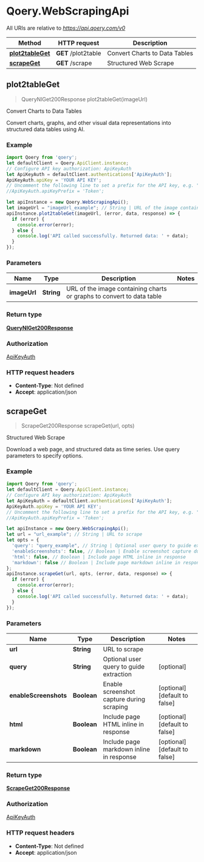 # Qoery.WebScrapingApi

All URIs are relative to *https://api.qoery.com/v0*

Method | HTTP request | Description
------------- | ------------- | -------------
[**plot2tableGet**](WebScrapingApi.md#plot2tableGet) | **GET** /plot2table | Convert Charts to Data Tables
[**scrapeGet**](WebScrapingApi.md#scrapeGet) | **GET** /scrape | Structured Web Scrape



## plot2tableGet

> QueryNlGet200Response plot2tableGet(imageUrl)

Convert Charts to Data Tables

Convert charts, graphs, and other visual data representations into structured data tables using AI.

### Example

```javascript
import Qoery from 'qoery';
let defaultClient = Qoery.ApiClient.instance;
// Configure API key authorization: ApiKeyAuth
let ApiKeyAuth = defaultClient.authentications['ApiKeyAuth'];
ApiKeyAuth.apiKey = 'YOUR API KEY';
// Uncomment the following line to set a prefix for the API key, e.g. "Token" (defaults to null)
//ApiKeyAuth.apiKeyPrefix = 'Token';

let apiInstance = new Qoery.WebScrapingApi();
let imageUrl = "imageUrl_example"; // String | URL of the image containing charts or graphs to convert to data table
apiInstance.plot2tableGet(imageUrl, (error, data, response) => {
  if (error) {
    console.error(error);
  } else {
    console.log('API called successfully. Returned data: ' + data);
  }
});
```

### Parameters


Name | Type | Description  | Notes
------------- | ------------- | ------------- | -------------
 **imageUrl** | **String**| URL of the image containing charts or graphs to convert to data table | 

### Return type

[**QueryNlGet200Response**](QueryNlGet200Response.md)

### Authorization

[ApiKeyAuth](../README.md#ApiKeyAuth)

### HTTP request headers

- **Content-Type**: Not defined
- **Accept**: application/json


## scrapeGet

> ScrapeGet200Response scrapeGet(url, opts)

Structured Web Scrape

Download a web page, and structured data as time series. Use query parameters to specify options.

### Example

```javascript
import Qoery from 'qoery';
let defaultClient = Qoery.ApiClient.instance;
// Configure API key authorization: ApiKeyAuth
let ApiKeyAuth = defaultClient.authentications['ApiKeyAuth'];
ApiKeyAuth.apiKey = 'YOUR API KEY';
// Uncomment the following line to set a prefix for the API key, e.g. "Token" (defaults to null)
//ApiKeyAuth.apiKeyPrefix = 'Token';

let apiInstance = new Qoery.WebScrapingApi();
let url = "url_example"; // String | URL to scrape
let opts = {
  'query': "query_example", // String | Optional user query to guide extraction
  'enableScreenshots': false, // Boolean | Enable screenshot capture during scraping
  'html': false, // Boolean | Include page HTML inline in response
  'markdown': false // Boolean | Include page markdown inline in response
};
apiInstance.scrapeGet(url, opts, (error, data, response) => {
  if (error) {
    console.error(error);
  } else {
    console.log('API called successfully. Returned data: ' + data);
  }
});
```

### Parameters


Name | Type | Description  | Notes
------------- | ------------- | ------------- | -------------
 **url** | **String**| URL to scrape | 
 **query** | **String**| Optional user query to guide extraction | [optional] 
 **enableScreenshots** | **Boolean**| Enable screenshot capture during scraping | [optional] [default to false]
 **html** | **Boolean**| Include page HTML inline in response | [optional] [default to false]
 **markdown** | **Boolean**| Include page markdown inline in response | [optional] [default to false]

### Return type

[**ScrapeGet200Response**](ScrapeGet200Response.md)

### Authorization

[ApiKeyAuth](../README.md#ApiKeyAuth)

### HTTP request headers

- **Content-Type**: Not defined
- **Accept**: application/json

